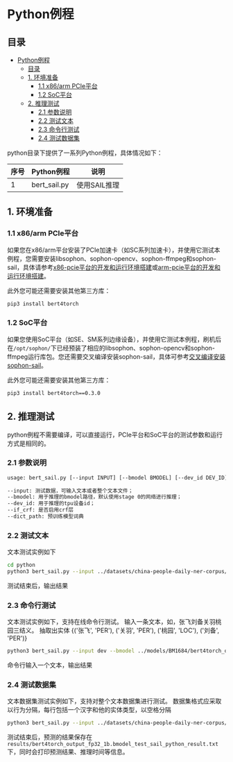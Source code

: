 # Python例程

## 目录

- [Python例程](#python例程)
  - [目录](#目录)
  - [1. 环境准备](#1-环境准备)
    - [1.1 x86/arm PCIe平台](#11-x86arm-pcie平台)
    - [1.2 SoC平台](#12-soc平台)
  - [2. 推理测试](#2-推理测试)
    - [2.1 参数说明](#21-参数说明)
    - [2.2 测试文本](#22-测试文本)
    - [2.3 命令行测试](#23-命令行测试)
    - [2.4 测试数据集](#24-测试数据集)

python目录下提供了一系列Python例程，具体情况如下：

| 序号 |  Python例程      | 说明                                |
| ---- | ---------------- | -----------------------------------  |
| 1    | bert_sail.py   | 使用SAIL推理 |

## 1. 环境准备
### 1.1 x86/arm PCIe平台

如果您在x86/arm平台安装了PCIe加速卡（如SC系列加速卡），并使用它测试本例程，您需要安装libsophon、sophon-opencv、sophon-ffmpeg和sophon-sail，具体请参考[x86-pcie平台的开发和运行环境搭建](../../../docs/Environment_Install_Guide.md#3-x86-pcie平台的开发和运行环境搭建)或[arm-pcie平台的开发和运行环境搭建](../../../docs/Environment_Install_Guide.md#5-arm-pcie平台的开发和运行环境搭建)。

此外您可能还需要安装其他第三方库：
```bash
pip3 install bert4torch
```

### 1.2 SoC平台

如果您使用SoC平台（如SE、SM系列边缘设备），并使用它测试本例程，刷机后在`/opt/sophon/`下已经预装了相应的libsophon、sophon-opencv和sophon-ffmpeg运行库包。您还需要交叉编译安装sophon-sail，具体可参考[交叉编译安装sophon-sail](../../../docs/Environment_Install_Guide.md#42-交叉编译安装sophon-sail)。

此外您可能还需要安装其他第三方库：
```bash
pip3 install bert4torch==0.3.0
```

## 2. 推理测试
python例程不需要编译，可以直接运行，PCIe平台和SoC平台的测试参数和运行方式是相同的。
### 2.1 参数说明
```bash
usage: bert_sail.py [--input INPUT] [--bmodel BMODEL] [--dev_id DEV_ID]
                     
--input: 测试数据，可输入文本或者整个文本文件；
--bmodel: 用于推理的bmodel路径，默认使用stage 0的网络进行推理；
--dev_id: 用于推理的tpu设备id；
--if_crf: 是否启用crf层
--dict_path: 预训练模型词典


```
### 2.2 测试文本
文本测试实例如下
```bash
cd python
python3 bert_sail.py --input ../datasets/china-people-daily-ner-corpus/test.txt --bmodel ../models/BM1684/bert4torch_output_fp32_1b.bmodel --dev_id 0 
```
测试结束后，输出结果

### 2.3 命令行测试
文本测试实例如下，支持在线命令行测试。
输入一条文本，如，张飞刘备关羽桃园三结义。
抽取出实体 {('张飞', 'PER'), ('关羽', 'PER'), ('桃园', 'LOC'), ('刘备', 'PER')}
```bash
python3 bert_sail.py --input dev --bmodel ../models/BM1684/bert4torch_output_fp32_1b.bmodel --dev_id 0 
```
命令行输入一个文本，输出结果


### 2.4 测试数据集
文本数据集测试实例如下，支持对整个文本数据集进行测试。
数据集格式应采取以行为分隔，每行包括一个汉字和他的实体类型，以空格分隔
```bash
python3 bert_sail.py --input ../datasets/china-people-daily-ner-corpus/example.test --bmodel ../models/BM1684/bert4torch_output_fp32_1b.bmodel --dev_id 0 
```
测试结束后，预测的结果保存在`results/bert4torch_output_fp32_1b.bmodel_test_sail_python_result.txt`下，同时会打印预测结果、推理时间等信息。


